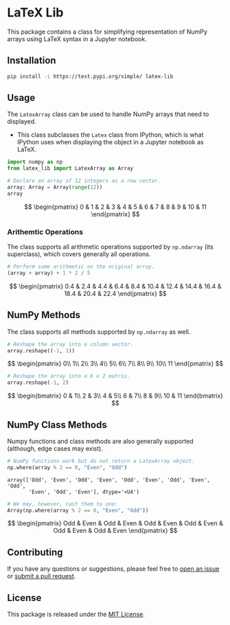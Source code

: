 # LaTeX Lib

This package contains a class for simplifying representation of NumPy arrays using LaTeX syntax in a Jupyter notebook.

## Installation

```bash
pip install -i https://test.pypi.org/simple/ latex-lib
```

## Usage

The `LatexArray` class can be used to handle NumPy arrays that need to displayed.

* This class subclasses the `Latex` class from IPython, which is what IPython uses when displaying the object in a Jupyter notebook as LaTeX.


```python
import numpy as np
from latex_lib import LatexArray as Array

# Declare an array of 12 integers as a row vector.
array: Array = Array(range(12))
array
```





$$
\begin{pmatrix}
0 & 1 & 2 & 3 & 4 & 5 & 6 & 7 & 8 & 9 & 10 & 11
\end{pmatrix}
$$




### Arithemtic Operations

The class supports all arithmetic operations supported by `np.ndarray` (its superclass),
which covers generally all operations.


```python
# Perform some arithmetic on the original array.
(array + array) + 1 * 2 / 5
```





$$
\begin{pmatrix}
0.4 & 2.4 & 4.4 & 6.4 & 8.4 & 10.4 & 12.4 & 14.4 & 16.4 & 18.4 & 20.4 & 22.4
\end{pmatrix}
$$




## NumPy Methods

The class supports all methods supported by `np.ndarray` as well.


```python
# Reshape the array into a column vector.
array.reshape((-1, 1))
```





$$
\begin{pmatrix}
0\\
1\\
2\\
3\\
4\\
5\\
6\\
7\\
8\\
9\\
10\\
11
\end{pmatrix}
$$





```python
# Reshape the array into a 6 x 2 matrix.
array.reshape(-1, 2)
```





$$
\begin{bmatrix}
0 & 1\\
2 & 3\\
4 & 5\\
6 & 7\\
8 & 9\\
10 & 11
\end{bmatrix}
$$




## NumPy Class Methods

Numpy functions and class methods are also generally supported (although, edge cases may exist).


```python
# NumPy functions work but do not return a LatexArray object.
np.where(array % 2 == 0, "Even", "Odd")
```




    array(['Odd', 'Even', 'Odd', 'Even', 'Odd', 'Even', 'Odd', 'Even', 'Odd',
           'Even', 'Odd', 'Even'], dtype='<U4')




```python
# We may, however, cast them to one:
Array(np.where(array % 2 == 0, "Even", "Odd"))
```





$$
\begin{pmatrix}
Odd & Even & Odd & Even & Odd & Even & Odd & Even & Odd & Even & Odd & Even
\end{pmatrix}
$$




## Contributing

If you have any questions or suggestions, please feel free to [open an issue](https://github.com/suli-g/latex-lib/issues) or [submit a pull request](https://github.com/suli-g/latex-lib/pulls).

## License

This package is released under the [MIT License](https://github.com/suli-g/latex-lib/blob/main/LICENSE).
